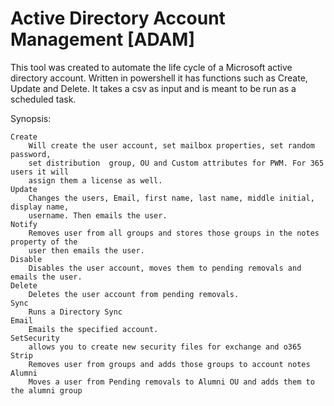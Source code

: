 # Active Directory Account Management [ADAM]

This tool was created to automate the life cycle of a Microsoft active directory account.
Written in powershell it has functions such as Create, Update and Delete. It takes a csv
as input and is meant to be run as a scheduled task.

Synopsis:

	Create
		Will create the user account, set mailbox properties, set random password,
		set distribution  group, OU and Custom attributes for PWM. For 365 users it will
		assign them a license as well.
	Update
		Changes the users, Email, first name, last name, middle initial, display name,
		username. Then emails the user.
	Notify
		Removes user from all groups and stores those groups in the notes property of the
		user then emails the user.
	Disable
		Disables the user account, moves them to pending removals and emails the user.
	Delete
		Deletes the user account from pending removals.
	Sync
		Runs a Directory Sync
	Email
		Emails the specified account.
	SetSecurity
		allows you to create new security files for exchange and o365
	Strip
		Removes user from groups and adds those groups to account notes
	Alumni
		Moves a user from Pending removals to Alumni OU and adds them to the alumni group
